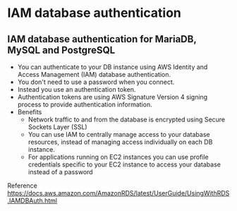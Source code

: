 # IAM database authentication


## IAM database authentication for MariaDB, MySQL and PostgreSQL

- You can authenticate to your DB instance using AWS Identity and Access Management (IAM) database authentication. 
- You don't need to use a password when you connect.  
- Instead you use an authentication token.
- Authentication tokens are using AWS Signature Version 4 signing process to provide authentication information.
- Benefits
    - Network traffic to and from the database is encrypted using Secure Sockets Layer (SSL)
    - You can use IAM to centrally manage access to your database resources, instead of managing access individually on each DB instance.
    - For applications running on EC2 instances you can use profile credentials specific to your EC2 instance to access your database instead of a password

Reference
 https://docs.aws.amazon.com/AmazonRDS/latest/UserGuide/UsingWithRDS.IAMDBAuth.html

